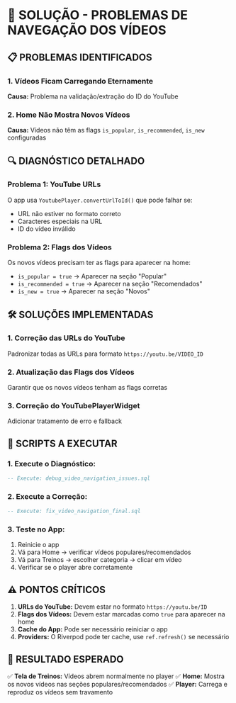 # 🚨 SOLUÇÃO - PROBLEMAS DE NAVEGAÇÃO DOS VÍDEOS

## 📋 **PROBLEMAS IDENTIFICADOS**

### **1. Vídeos Ficam Carregando Eternamente** 
**Causa:** Problema na validação/extração do ID do YouTube

### **2. Home Não Mostra Novos Vídeos**
**Causa:** Vídeos não têm as flags `is_popular`, `is_recommended`, `is_new` configuradas

## 🔍 **DIAGNÓSTICO DETALHADO**

### **Problema 1: YouTube URLs**
O app usa `YoutubePlayer.convertUrlToId()` que pode falhar se:
- URL não estiver no formato correto
- Caracteres especiais na URL
- ID do vídeo inválido

### **Problema 2: Flags dos Vídeos**
Os novos vídeos precisam ter as flags para aparecer na home:
- `is_popular = true` → Aparecer na seção "Popular"
- `is_recommended = true` → Aparecer na seção "Recomendados" 
- `is_new = true` → Aparecer na seção "Novos"

## 🛠️ **SOLUÇÕES IMPLEMENTADAS**

### **1. Correção das URLs do YouTube**
Padronizar todas as URLs para formato `https://youtu.be/VIDEO_ID`

### **2. Atualização das Flags dos Vídeos**
Garantir que os novos vídeos tenham as flags corretas

### **3. Correção do YouTubePlayerWidget**
Adicionar tratamento de erro e fallback

## 📝 **SCRIPTS A EXECUTAR**

### **1. Execute o Diagnóstico:**
```sql
-- Execute: debug_video_navigation_issues.sql
```

### **2. Execute a Correção:**
```sql
-- Execute: fix_video_navigation_final.sql
```

### **3. Teste no App:**
1. Reinicie o app
2. Vá para Home → verificar vídeos populares/recomendados
3. Vá para Treinos → escolher categoria → clicar em vídeo
4. Verificar se o player abre corretamente

## ⚠️ **PONTOS CRÍTICOS**

1. **URLs do YouTube:** Devem estar no formato `https://youtu.be/ID`
2. **Flags dos Vídeos:** Devem estar marcadas como `true` para aparecer na home
3. **Cache do App:** Pode ser necessário reiniciar o app
4. **Providers:** O Riverpod pode ter cache, use `ref.refresh()` se necessário

## 🎯 **RESULTADO ESPERADO**

✅ **Tela de Treinos:** Vídeos abrem normalmente no player
✅ **Home:** Mostra os novos vídeos nas seções populares/recomendados
✅ **Player:** Carrega e reproduz os vídeos sem travamento 